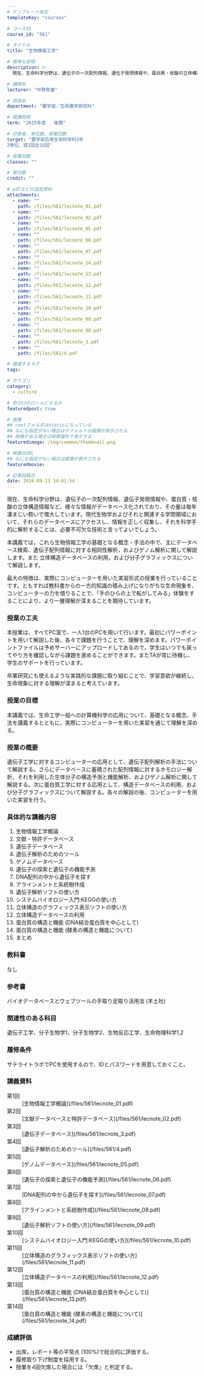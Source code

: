 ```yaml
---
# テンプレート指定
templateKey: "courses"

# コースID
course_id: "561"

# タイトル
title: "生物情報工学"

# 簡単な説明
description: >-
  現在、生命科学分野は、遺伝子の一次配列情報、遺伝子発現情報や、蛋白質・核酸の立体構造情報など、様々な情報がデータベース化されており、その量は毎年凄まじい勢いで増大しています。現代生物学およびそれと関連...

# 講師名
lecturer: "中野秀雄"

# 部局名
department: "農学部／生命農学研究科"

# 開講時限
term: "2015年度	後期"

# 対象者、単位数、授業回数
target: "農学部応用生命科学科3年
2単位、週1回全15回"

# 授業回数
classes: ""

# 単位数
credit: ""

# pdfなどの追加資料
attachments: 
  - name: "" 
    path: /files/561/lecnote_01.pdf
  - name: "" 
    path: /files/561/lecnote_02.pdf
  - name: "" 
    path: /files/561/lecnote_05.pdf
  - name: "" 
    path: /files/561/lecnote_06.pdf
  - name: "" 
    path: /files/561/lecnote_07.pdf
  - name: "" 
    path: /files/561/lecnote_14.pdf
  - name: "" 
    path: /files/561/lecnote_13.pdf
  - name: "" 
    path: /files/561/lecnote_12.pdf
  - name: "" 
    path: /files/561/lecnote_11.pdf
  - name: "" 
    path: /files/561/lecnote_10.pdf
  - name: "" 
    path: /files/561/lecnote_09.pdf
  - name: "" 
    path: /files/561/lecnote_08.pdf
  - name: "" 
    path: /files/561/lecnote_3.pdf
  - name: "" 
    path: /files/561/4.pdf

# 関連するタグ
tags:

# カテゴリ
category:
  - culture

# 色付けのロールにするか
featuredpost: true

# 画像
## rootフォルダはstaticになっている
## なにも指定がない場合はデフォルトの画像が表示される
## 映像がある場合は映像優先で表示する
featuredimage: /img/common/thumbnail.png

# 映像のURL
## なにも指定がない場合は画像が表示される
featuredmovie: 

# 記事投稿日
date: 2016-09-13 14:01:54
---
```


現在、生命科学分野は、遺伝子の一次配列情報、遺伝子発現情報や、蛋白質・核酸の立体構造情報など、様々な情報がデータベース化されており、その量は毎年凄まじい勢いで増大しています。現代生物学およびそれと関連する学問領域において、それらのデータベースにアクセスし、情報を正しく収集し、それを科学手的に解析することは、必要不可欠な技術と言ってよいでしょう。

本講義では，これら生物情報工学の基礎となる概念・手法の中で、主にデータベース検索、遺伝子配列情報に対する相同性解析，およびゲノム解析に関して解説します。また 立体構造データベースの利用，および分子グラフィックスについて解説します。

最大の特徴は、実際にコンピューターを用いた実習形式の授業を行っていることです。ともすれば教科書からの一方的知識の積み上げになりがちな生命現象を、コンピューターの力を借りることで、「手のひらの上で転がしてみる」体験をすることにより、より一層理解が深まることを期待しています。

### 授業の工夫

本授業は、すべてPC室で、一人1台のPCを用いて行います。最初にパワーポイントを用いて解説した後、各々で課題を行うことで、理解を深めます。パワーポイントファイルは予めサーバーにアップロードしてあるので、学生はいつでも戻ってやり方を確認しながら課題を進めることができます。またTAが常に待機し、学生のサポートを行っています。

卒業研究にも使えるような実践的な課題に取り組むことで、学習意欲が継続し、生命現象に対する理解が深まると考えています。



### 授業の目標

本講義では、生命工学一般への計算機科学の応用について、基礎となる概念、手法を講義するとともに、実際にコンピューターを用いた実習を通じて理解を深める。

### 授業の概要

遺伝子工学に対するコンピューターの応用として、遺伝子配列解析の手法について解説する。さらにデータベースに蓄積された配列情報に対するホモロジー解析、それを利用した生体分子の構造予測と機能解析、およびゲノム解析に関して解説する。次に蛋白質工学に対する応用として、構造データベースの利用、および分子グラフィックスについて解説する。各々の解説の後、コンピューターを用いた実習を行う。

### 具体的な講義内容

1. 生物情報工学概論
2. 文献・特許データベース
3. 遺伝子データベース
4. 遺伝子解析のためのツール
5. ゲノムデータベース
6. 遺伝子の探索と遺伝子の機能予測
7. DNA配列の中から遺伝子を探す
8. アラインメントと系統樹作成
9. 遺伝子解析ソフトの使い方
10. システムバイオロジー入門:KEGGの使い方
11. 立体構造のグラフィックス表示ソフトの使い方
12. 立体構造データベースの利用
13. 蛋白質の構造と機能 (DNA結合蛋白質を中心として)
14. 蛋白質の構造と機能 (酵素の構造と機能について)
15. まとめ

### 教科書

なし

### 参考書

バイオデータベースとウェブツールの手取り足取り活用法 (羊土社)

### 関連性のある科目

遺伝子工学、分子生物学1、分子生物学2、生物反応工学、生命物理科学1,2

### 履修条件

サテライトラボでPCを使用するので、IDとパスワードを用意しておくこと。



### 講義資料

<dl>
<dt>
第1回
</dt>

<dd>
[生物情報工学概論](/files/561/lecnote_01.pdf) 
</dd>

<dt>
第2回
</dt>

<dd>
[文献データベースと特許データベース](/files/561/lecnote_02.pdf) 
</dd>

<dt>
第3回
</dt>

<dd>
[遺伝子データベース](/files/561/lecnote_3.pdf) 
</dd>

<dt>
第4回
</dt>

<dd>
[遺伝子解析のためのツール](/files/561/4.pdf) 
</dd>

<dt>
第5回
</dt>

<dd>
[ゲノムデータベース](/files/561/lecnote_05.pdf) 
</dd>

<dt>
第6回
</dt>

<dd>
[遺伝子の探索と遺伝子の機能予測](/files/561/lecnote_06.pdf) 
</dd>

<dt>
第7回
</dt>

<dd>
[DNA配列の中から遺伝子を探す](/files/561/lecnote_07.pdf) 
</dd>

<dt>
第8回
</dt>

<dd>
[アラインメントと系統樹作成](/files/561/lecnote_08.pdf) 
</dd>

<dt>
第9回
</dt>

<dd>
[遺伝子解析ソフトの使い方](/files/561/lecnote_09.pdf) 
</dd>

<dt>
第10回
</dt>

<dd>
[システムバイオロジー入門:KEGGの使い方](/files/561/lecnote_10.pdf) 
</dd>

<dt>
第11回
</dt>

<dd>
[立体構造のグラフィックス表示ソフトの使い方](/files/561/lecnote_11.pdf) 
</dd>

<dt>
第12回
</dt>

<dd>
[立体構造データベースの利用](/files/561/lecnote_12.pdf) 
</dd>

<dt>
第13回
</dt>

<dd>
[蛋白質の構造と機能 (DNA結合蛋白質を中心として)](/files/561/lecnote_13.pdf) 
</dd>

<dt>
第14回
</dt>

<dd>
[蛋白質の構造と機能 (酵素の構造と機能について)](/files/561/lecnote_14.pdf) 
</dd>
</dl>



### 成績評価

* 出席，レポート等の平常点 (100%)で総合的に評価する。
* 履修取り下げ制度を採用する。
* 授業を4回欠席した場合には「欠席」と判定する。

